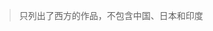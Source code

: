 > 只列出了西方的作品，不包含中国、日本和印度

[](./IMG_20210407_221914.jpg)  

[](./IMG_20210407_221929.jpg)  

[](./IMG_20210407_221937.jpg)  

[](./IMG_20210407_221944.jpg)   

[](./IMG_20210407_223657.jpg)  

[](./IMG_20210407_221958.jpg)  

[](./IMG_20210407_223829.jpg)  

[](./IMG_20210407_222016.jpg)  

[](./IMG_20210407_222022.jpg)  

[](./IMG_20210407_222029.jpg)  

[](./IMG_20210407_222035.jpg)  

[](./IMG_20210407_222041.jpg)  

[](./IMG_20210407_222046.jpg)  

[](./IMG_20210407_222054.jpg)  

[](./IMG_20210407_222059.jpg)  

[](./IMG_20210407_222105.jpg)  

